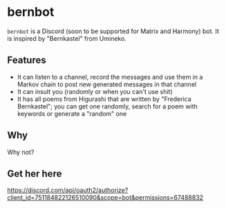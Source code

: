 # bernbot

`bernbot` is a Discord (soon to be supported for Matrix and Harmony) bot. It is inspired by "Bernkastel" from Umineko.

## Features

- It can listen to a channel, record the messages and use them in a Markov chain to post new generated messages in that channel
- It can insult you (randomly or when you can't use shit)
- It has all poems from Higurashi that are written by "Frederica Bernkastel"; you can get one randomly, search for a poem with keywords or generate a "random" one

## Why

Why not?

## Get her here

https://discord.com/api/oauth2/authorize?client_id=751184822126510090&scope=bot&permissions=67488832